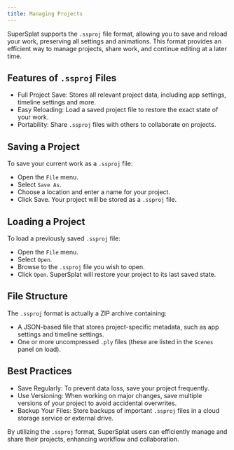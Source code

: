 ```yaml
---
title: Managing Projects
---
```


SuperSplat supports the `.ssproj` file format, allowing you to save and reload your work, preserving all settings and animations. This format provides an efficient way to manage projects, share work, and continue editing at a later time.

## Features of `.ssproj` Files

* Full Project Save: Stores all relevant project data, including app settings, timeline settings and more.
* Easy Reloading: Load a saved project file to restore the exact state of your work.
* Portability: Share `.ssproj` files with others to collaborate on projects.

## Saving a Project

To save your current work as a `.ssproj` file:

* Open the `File` menu.
* Select `Save As`.
* Choose a location and enter a name for your project.
* Click Save. Your project will be stored as a `.ssproj` file.

## Loading a Project

To load a previously saved `.ssproj` file:

* Open the `File` menu.
* Select `Open`.
* Browse to the `.ssproj` file you wish to open.
* Click `Open`. SuperSplat will restore your project to its last saved state.

## File Structure

The `.ssproj` format is actually a ZIP archive containing:

* A JSON-based file that stores project-specific metadata, such as app settings and timeline settings.
* One or more uncompressed `.ply` files (these are listed in the `Scenes` panel on load).

## Best Practices

* Save Regularly: To prevent data loss, save your project frequently.
* Use Versioning: When working on major changes, save multiple versions of your project to avoid accidental overwrites.
* Backup Your Files: Store backups of important `.ssproj` files in a cloud storage service or external drive.

By utilizing the `.ssproj` format, SuperSplat users can efficiently manage and share their projects, enhancing workflow and collaboration.
